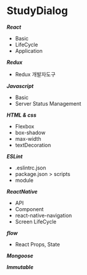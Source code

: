 StudyDialog
==============

***React***

* Basic
* LifeCycle
* Application

***Redux***

* Redux 개발자도구

***Javascript***

* Basic
* Server Status Management

***HTML & css***

* Flexbox
* box-shadow
* max-width
* textDecoration

***ESLint***

* .eslintrc.json
* package.json > scripts
* module

***ReactNative***

* API
* Component
* react-native-navigation
* Screen LifeCycle

***flow***

* React Props, State

***Mongoose***


***Immutable***
